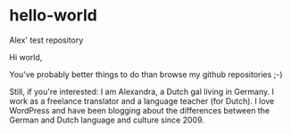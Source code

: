 # hello-world
Alex' test repository

Hi world,

You've probably better things to do than browse my github repositories ;-)

Still, if you're interested: I am Alexandra, a Dutch gal living in Germany. I work as a freelance translator and a language teacher (for Dutch). I love WordPress and have been blogging about the differences between the German and Dutch language and culture since 2009.


